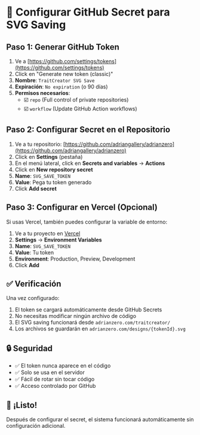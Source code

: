 # 🔧 Configurar GitHub Secret para SVG Saving

## **Paso 1: Generar GitHub Token**

1. Ve a [https://github.com/settings/tokens](https://github.com/settings/tokens)
2. Click en "Generate new token (classic)"
3. **Nombre**: `TraitCreator SVG Save`
4. **Expiración**: `No expiration` (o 90 días)
5. **Permisos necesarios**:
   - ☑️ `repo` (Full control of private repositories)
   - ☑️ `workflow` (Update GitHub Action workflows)

## **Paso 2: Configurar Secret en el Repositorio**

1. Ve a tu repositorio: [https://github.com/adriangallery/adrianzero](https://github.com/adriangallery/adrianzero)
2. Click en **Settings** (pestaña)
3. En el menú lateral, click en **Secrets and variables** → **Actions**
4. Click en **New repository secret**
5. **Name**: `SVG_SAVE_TOKEN`
6. **Value**: Pega tu token generado
7. Click **Add secret**

## **Paso 3: Configurar en Vercel (Opcional)**

Si usas Vercel, también puedes configurar la variable de entorno:

1. Ve a tu proyecto en [Vercel](https://vercel.com)
2. **Settings** → **Environment Variables**
3. **Name**: `SVG_SAVE_TOKEN`
4. **Value**: Tu token
5. **Environment**: Production, Preview, Development
6. Click **Add**

## **✅ Verificación**

Una vez configurado:

1. El token se cargará automáticamente desde GitHub Secrets
2. No necesitas modificar ningún archivo de código
3. El SVG saving funcionará desde `adrianzero.com/traitcreator/`
4. Los archivos se guardarán en `adrianzero.com/designs/{tokenId}.svg`

## **🔒 Seguridad**

- ✅ El token nunca aparece en el código
- ✅ Solo se usa en el servidor
- ✅ Fácil de rotar sin tocar código
- ✅ Acceso controlado por GitHub

## **🚀 ¡Listo!**

Después de configurar el secret, el sistema funcionará automáticamente sin configuración adicional. 